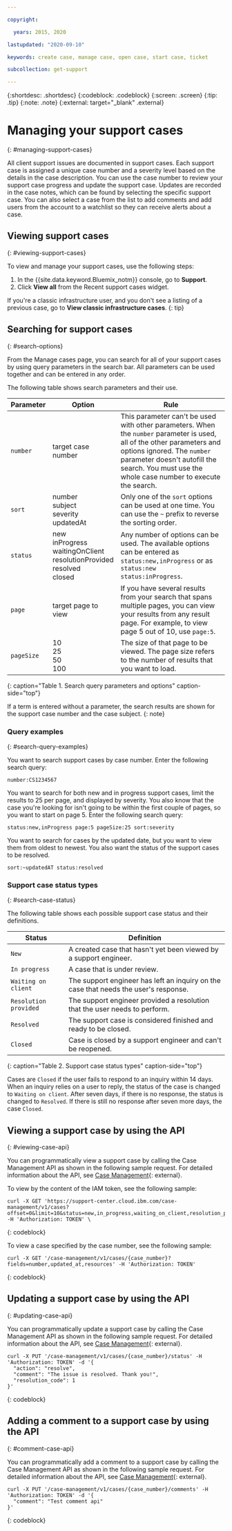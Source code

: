 ```yaml
---

copyright:

  years: 2015, 2020

lastupdated: "2020-09-10"

keywords: create case, manage case, open case, start case, ticket

subcollection: get-support

---
```


{:shortdesc: .shortdesc}
{:codeblock: .codeblock}
{:screen: .screen}
{:tip: .tip}
{:note: .note}
{:external: target="_blank" .external}

# Managing your support cases
{: #managing-support-cases}

All client support issues are documented in support cases. Each support case is assigned a unique case number and a severity level based on the details in the case description. You can use the case number to review your support case progress and update the support case. Updates are recorded in the case notes, which can be found by selecting the specific support case. You can also select a case from the list to add comments and add users from the account to a watchlist so they can receive alerts about a case. 


## Viewing support cases
{: #viewing-support-cases}

To view and manage your support cases, use the following steps:

1. In the {{site.data.keyword.Bluemix_notm}} console, go to **Support**.
1. Click **View all** from the Recent support cases widget.

If you're a classic infrastructure user, and you don't see a listing of a previous case, go to **View classic infrastructure cases**. 
{: tip}


## Searching for support cases 
{: #search-options}

From the Manage cases page, you can search for all of your support cases by using query parameters in the search bar. All parameters can be used together and can be entered in any order. 

The following table shows search parameters and their use.
 
| Parameter | Option                                                                           | Rule                                                                         |
|-----------|----------------------------------------------------------------------------------|------------------------------------------------------------------------------|
| `number`    | target case number                                                               | This parameter can't be used with other parameters. When the `number` parameter is used, all of the other parameters and options ignored. The `number` parameter doesn't autofill the search. You must use the whole case number to execute the search. |
| `sort`      | number<br>subject<br>severity<br>updatedAt                                       | Only one of the `sort` options can be used at one time. You can use the `~` prefix to reverse the sorting order. |
| `status`    | new<br>inProgress<br>waitingOnClient<br>resolutionProvided<br>resolved<br>closed | Any number of options can be used. The available options can be entered as `status:new,inProgress` or as `status:new status:inProgress`. |
| `page`      | target page to view                                                         | If you have several results from your search that spans multiple pages, you can view your results from any result page. For example, to view page 5 out of 10, use `page:5`. |
| `pageSize`  | 10<br>25<br>50<br>100                                                         | The size of that page to be viewed. The page size refers to the number of results that you want to load. |
{: caption="Table 1. Search query parameters and options" caption-side="top"}

If a term is entered without a parameter, the search results are shown for the support case number and the case subject. 
{: note}

### Query examples
{: #search-query-examples}

You want to search support cases by case number. Enter the following search query:

`number:CS1234567`

You want to search for both new and in progress support cases, limit the results to 25 per page, and displayed by severity. You also know that the case you're looking for isn't going to be within the first couple of pages, so you want to start on page 5. Enter the following search query: 

`status:new,inProgress page:5 pageSize:25 sort:severity`

You want to search for cases by the updated date, but you want to view them from oldest to newest. You also want the status of the support cases to be resolved. 

`sort:~updatedAT status:resolved`

### Support case status types
{: #search-case-status}

The following table shows each possible support case status and their definitions. 

| Status                | Definition |
|-----------------------|------------|
| `New`                 | A created case that hasn't yet been viewed by a support engineer. |
| `In progress`         | A case that is under review. |
| `Waiting on client`   | The support engineer has left an inquiry on the case that needs the user's response. |
| `Resolution provided` | The support engineer provided a resolution that the user needs to perform. |
| `Resolved`            | The support case is considered finished and ready to be closed. |
| `Closed`              | Case is closed by a support engineer and can't be reopened. | 
{: caption="Table 2. Support case status types" caption-side="top"}

Cases are `Closed` if the user fails to respond to an inquiry within 14 days. When an inquiry relies on a user to reply, the status of the case is changed to `Waiting on client`. After seven days, if there is no response, the status is changed to `Resolved`. If there is still no response after seven more days, the case `Closed`. 


## Viewing a support case by using the API
{: #viewing-case-api}

You can programmatically view a support case by calling the Case Management API as shown in the following sample request. For detailed information about the API, see [Case Management](https://cloud.ibm.com/apidocs/case-management#casemanagement-createcase){: external}.

To view by the content of the IAM token, see the following sample:

```
curl -X GET 'https://support-center.cloud.ibm.com/case-management/v1/cases?offset=0&limit=10&status=new,in_progress,waiting_on_client,resolution_provided' -H 'Authorization: TOKEN' \
```
{: codeblock}

To view a case specified by the case number, see the following sample:

```
curl -X GET '/case-management/v1/cases/{case_number}?fields=number,updated_at,resources' -H 'Authorization: TOKEN' 
```
{: codeblock}


## Updating a support case by using the API
{: #updating-case-api}

You can programmatically update a support case by calling the Case Management API as shown in the following sample request. For detailed information about the API, see [Case Management](https://cloud.ibm.com/apidocs/case-management#casemanagement-createcase){: external}.

```
curl -X PUT '/case-management/v1/cases/{case_number}/status' -H 'Authorization: TOKEN' -d '{
  "action": "resolve",
  "comment": "The issue is resolved. Thank you!",
  "resolution_code": 1
}'
```
{: codeblock}

## Adding a comment to a support case by using the API
{: #comment-case-api}

You can programmatically add a comment to a support case by calling the Case Management API as shown in the following sample request. For detailed information about the API, see [Case Management](https://cloud.ibm.com/apidocs/case-management#casemanagement-createcase){: external}.

```
curl -X PUT '/case-management/v1/cases/{case_number}/comments' -H 'Authorization: TOKEN' -d '{
  "comment": "Test comment api"
}'
```
{: codeblock}
